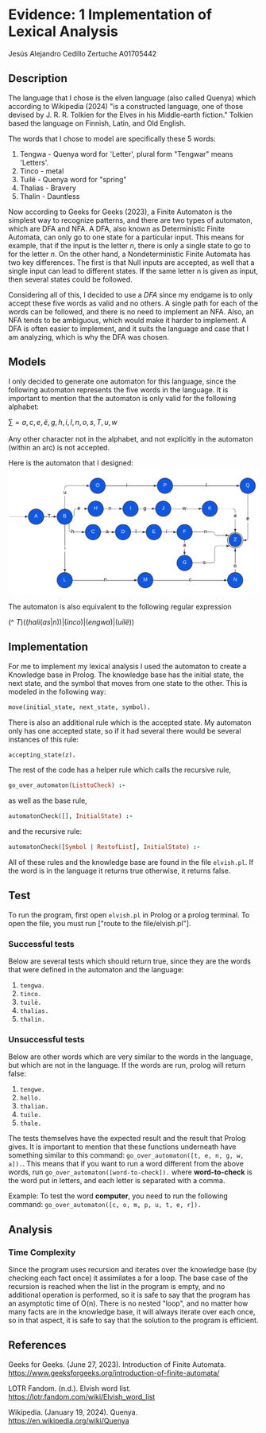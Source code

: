 # Evidence: 1 Implementation of Lexical Analysis
Jesús Alejandro Cedillo Zertuche A01705442

## Description
The language that I chose is the elven language (also called Quenya) which according to Wikipedia (2024) "is a constructed language, one of those devised by J. R. R. Tolkien for the Elves in his Middle-earth fiction." Tolkien based the language on Finnish, Latin, and Old English.

The words that I chose to model are specifically these 5 words: 
1. Tengwa - Quenya word for 'Letter', plural form "Tengwar" means 'Letters'.
2. Tinco - metal
3. Tuilë - Quenya word for "spring"
4. Thalias - Bravery
5. Thalin - Dauntless

Now according to Geeks for Geeks (2023), a Finite Automaton is the simplest way to recognize patterns, and there are two types of automaton, which are DFA and NFA. A DFA, also known as Deterministic Finite Automata, can only go to one state for a particular input. This means for example, that if the input is the letter *n*, there is only a single state to go to for the letter *n*. On the other hand, a Nondeterministic Finite Automata has two key differences. The first is that Null inputs are accepted, as well that a single input can lead to different states. If the same letter n is given as input, then several states could be followed. 

Considering all of this, I decided to use a *DFA* since my endgame is to only accept these five words as valid and no others. A single path for each of the words can be followed, and there is no need to implement an NFA. Also, an NFA tends to be ambiguous, which would make it harder to implement. A DFA is often easier to implement, and it suits the language and case that I am analyzing, which is why the DFA was chosen. 

## Models
I only decided to generate one automaton for this language, since the following automaton represents the five words in the language. It is important to mention that the automaton is only valid for the following alphabet: 

$\sum_{} = {a, c, e, ë, g, h, i, l, n, o, s, T, u, w}$

Any other character not in the alphabet, and not explicitly in the automaton (within an arc) is not accepted.

Here is the automaton that I designed: 
![Automata Elvish](https://github.com/Jesus0204/automata/blob/main/Automata%20Elvish.png)

The automaton is also equivalent to the following regular expression

(^ $T)((hali (as|n))|(inco)|(engwa)|(uilë))$

## Implementation
For me to implement my lexical analysis I used the automaton to create a Knowledge base in Prolog. The knowledge base has the initial state, the next state, and the symbol that moves from one state to the other. This is modeled in the following way: 
```prolog
move(initial_state, next_state, symbol).
```

There is also an additional rule which is the accepted state. My automaton only has one accepted state, so if it had several there would be several instances of this rule: 
```prolog
accepting_state(z).
```

The rest of the code has a helper rule which calls the recursive rule, 
```prolog
go_over_automaton(ListtoCheck) :-
```

as well as the base rule,
```prolog
automatonCheck([], InitialState) :-
```

and the recursive rule:
```prolog
automatonCheck([Symbol | RestofList], InitialState) :-
```

All of these rules and the knowledge base are found in the file ```elvish.pl```. If the word is in the language it returns true otherwise, it returns false.

## Test
To run the program, first open ```elvish.pl``` in Prolog or a prolog terminal. To open the file, you must run ["route to the file/elvish.pl"].

### Successful tests
Below are several tests which should return true, since they are the words that were defined in the automaton and the language:
1. ```tengwa.```
2. ```tinco.```
3. ```tuilë.```
4. ```thalias.```
5. ```thalin.```

### Unsuccessful tests
Below are other words which are very similar to the words in the language, but which are not in the language. If the words are run, prolog will return false:
1. ```tengwe.```
2. ```hello.```
3. ```thalian.```
4. ```tuile.```
5. ```thale.```

The tests themselves have the expected result and the result that Prolog gives. It is important to mention that these functions underneath have something similar to this command: ```go_over_automaton([t, e, n, g, w, a]).```. This means that if you want to run a word different from the above words, run ```go_over_automaton([word-to-check]).``` where **word-to-check** is the word put in letters, and each letter is separated with a comma. 

Example: 
To test the word **computer**, you need to run the following command: 
 ```go_over_automaton([c, o, m, p, u, t, e, r]).```

## Analysis

### Time Complexity
Since the program uses recursion and iterates over the knowledge base (by checking each fact once) it assimilates a for a loop. The base case of the recursion is reached when the list in the program is empty, and no additional operation is performed, so it is safe to say that the program has an asymptotic time of O(n). There is no nested "loop", and no matter how many facts are in the knowledge base, it will always iterate over each once, so in that aspect, it is safe to say that the solution to the program is efficient. 

## References
Geeks for Geeks. (June 27, 2023). Introduction of Finite Automata. https://www.geeksforgeeks.org/introduction-of-finite-automata/

LOTR Fandom. (n.d.). Elvish word list. https://lotr.fandom.com/wiki/Elvish_word_list

Wikipedia. (January 19, 2024). Quenya. https://en.wikipedia.org/wiki/Quenya
